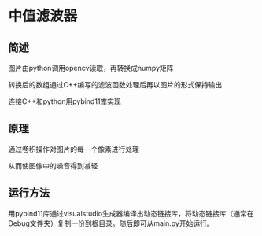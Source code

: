 # 中值滤波器
## 简述
图片由python调用opencv读取，再转换成numpy矩阵

转换后的数组通过C++编写的滤波函数处理后再以图片的形式保持输出

连接C++和python用pybind11库实现

## 原理
通过卷积操作对图片的每一个像素进行处理

从而使图像中的噪音得到减轻

## 运行方法
用pybind11库通过visualstudio生成器编译出动态链接库，将动态链接库（通常在Debug文件夹）复制一份到根目录。随后即可从main.py开始运行。
